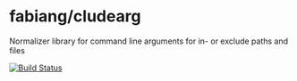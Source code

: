# fabiang/cludearg

Normalizer library for command line arguments for in- or exclude paths and files

[![Build Status](https://travis-ci.org/fabiang/cludearg.svg)](https://travis-ci.org/fabiang/cludearg)
